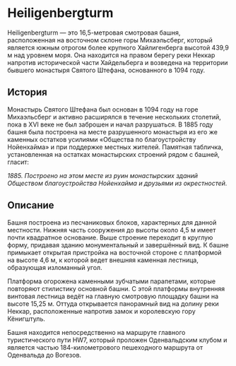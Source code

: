 # Heiligenbergturm

Heiligenbergturm — это 16,5-метровая смотровая башня, расположенная на восточном склоне горы Михаэльсберг, который является южным отрогом более крупного Хайлигенберга высотой 439,9 м над уровнем моря. Она находится на правом берегу реки Неккар напротив исторической части Хайдельберга и возведена на территории бывшего монастыря Святого Штефана, основанного в 1094 году.

## История
Монастырь Святого Штефана был основан в 1094 году на горе Михаэльсберг и активно расширялся в течение нескольких столетий, пока в XVI веке не был заброшен и начал разрушаться. В 1885 году башня была построена на месте разрушенного монастыря из его же каменных остатков усилиями «Общества по благоустройству Нойенхайма» и при поддержке местных жителей. Памятная табличка, установленная на остатках монастырских строений рядом с башней, гласит:

*1885. Построено на этом месте из руин монастырских зданий Обществом благоустройства Нойенхайма и друзьями из окрестностей.*

## Описание
Башня построена из песчаниковых блоков, характерных для данной местности. Нижняя часть сооружения до высоты около 4,5 м имеет почти квадратное основание. Выше строение переходит в круглую форму, придавая зданию монументальный и завершённый вид. К башне примыкает открытая пристройка на восточной стороне с платформой на высоте 4,6 м, к которой ведет внешняя каменная лестница, образующая изломанный угол.

Платформа огорожена каменными зубчатыми парапетами, которые повторяют стилистику основной башни. С этой платформы внутренняя винтовая лестница ведёт на главную смотровую площадку башни на высоте 15,25 м. Оттуда открывается панорамный вид на долину реки Неккар, расположенные напротив замок и королевскую гору Кёнигштуль.

Башня находится непосредственно на маршруте главного туристического пути HW7, который проложен Оденвальдским клубом и является частью 184-километрового пешеходного маршрута от Оденвальда до Вогезов.
